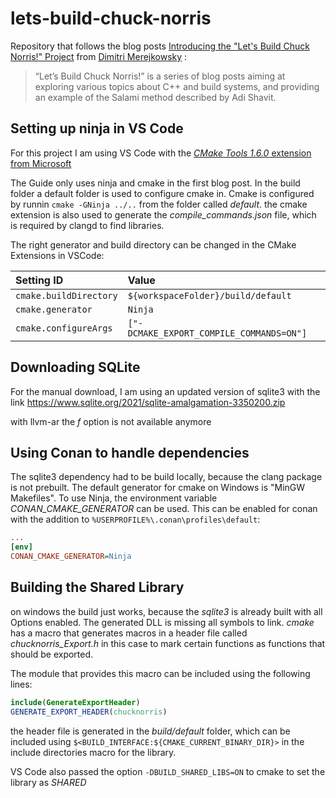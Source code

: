 # lets-build-chuck-norris

Repository that follows the blog posts [Introducing the "Let's Build Chuck Norris!" Project](https://dmerej.info/blog/post/introducing-the-chuck-norris-project/)
from [Dimitri Merejkowsky](https://dmerej.info/blog/pages/about/) :

> “Let’s Build Chuck Norris!” is a series of blog posts aiming at exploring various topics about
> C++ and build systems, and providing an example of the Salami method described by Adi Shavit.

## Setting up ninja in VS Code

For this project I am using VS Code with the [_CMake Tools 1.6.0_ extension from Microsoft](https://marketplace.visualstudio.com/items?itemName=ms-vscode.cmake-tools)

The Guide only uses ninja and cmake in the first blog post. In the build folder a default folder is used to configure cmake in.
Cmake is configured by runnin `cmake -GNinja ../..` from the folder called _default_. the cmake extension is also used to generate
the _compile\_commands.json_ file, which is required by clangd to find libraries.  

The right generator and build directory can be changed in the CMake Extensions in VSCode:

|      Setting ID      |                 Value                  |
|:---------------------|:---------------------------------------|
|`cmake.buildDirectory`|`${workspaceFolder}/build/default`      |
|`cmake.generator`     |`Ninja`                                 |
|`cmake.configureArgs` |`["-DCMAKE_EXPORT_COMPILE_COMMANDS=ON"]`|

## Downloading SQLite

For the manual download, I am using an updated version of
sqlite3 with the link https://www.sqlite.org/2021/sqlite-amalgamation-3350200.zip

with llvm-ar the _f_ option is not available anymore

## Using Conan to handle dependencies

The sqlite3 dependency had to be build locally, because the clang package is not
prebuilt. The default generator for cmake on Windows is "MinGW Makefiles". To use
Ninja, the environment variable _CONAN_CMAKE_GENERATOR_ can be used. This can be
enabled for conan with the addition to `%USERPROFILE%\.conan\profiles\default`:

```ini
...
[env]
CONAN_CMAKE_GENERATOR=Ninja
```

## Building the Shared Library
on windows the build just works, because the _sqlite3_ is already built with all
Options enabled. The generated DLL is missing all symbols to link. _cmake_ has a
macro that generates macros in a header file called _chucknorris_Export.h_ in this
case to mark certain functions as functions that should be exported.

The module that provides this macro can be included using the following lines:
```cmake
include(GenerateExportHeader)
GENERATE_EXPORT_HEADER(chucknorris)
```

the header file is generated in the _build/default_ folder, which can be included
using `$<BUILD_INTERFACE:${CMAKE_CURRENT_BINARY_DIR}>` in the include directories
macro for the library.

VS Code also passed the option `-DBUILD_SHARED_LIBS=ON` to cmake to set the library
as _SHARED_